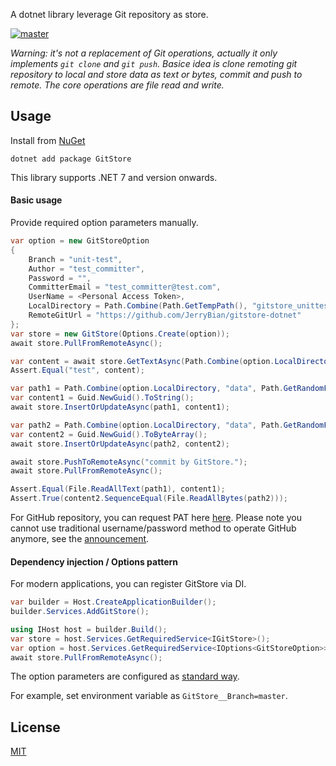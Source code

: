 A dotnet library leverage Git repository as store.

[![master](https://github.com/JerryBian/gitstore-dotnet/actions/workflows/build.yml/badge.svg)](https://github.com/JerryBian/gitstore-dotnet/actions/workflows/build.yml)

_Warning: it's not a replacement of Git operations, actually it only implements `git clone` and `git push`. Basice idea is clone remoting git repository to local and store data as text or bytes, commit and push to remote. The core operations are file read and write._

## Usage

Install from [NuGet](https://www.nuget.org/packages/gitstore)

```
dotnet add package GitStore
```

This library supports .NET 7 and version onwards.

#### Basic usage

Provide required option parameters manually.

```csharp
var option = new GitStoreOption
{
    Branch = "unit-test",
    Author = "test_committer",
    Password = "",
    CommitterEmail = "test_committer@test.com",
    UserName = <Personal Access Token>,
    LocalDirectory = Path.Combine(Path.GetTempPath(), "gitstore_unittest"),
    RemoteGitUrl = "https://github.com/JerryBian/gitstore-dotnet"
};
var store = new GitStore(Options.Create(option));
await store.PullFromRemoteAsync();

var content = await store.GetTextAsync(Path.Combine(option.LocalDirectory, "dummy.txt"));
Assert.Equal("test", content);

var path1 = Path.Combine(option.LocalDirectory, "data", Path.GetRandomFileName());
var content1 = Guid.NewGuid().ToString();
await store.InsertOrUpdateAsync(path1, content1);

var path2 = Path.Combine(option.LocalDirectory, "data", Path.GetRandomFileName());
var content2 = Guid.NewGuid().ToByteArray();
await store.InsertOrUpdateAsync(path2, content2);

await store.PushToRemoteAsync("commit by GitStore.");
await store.PullFromRemoteAsync();

Assert.Equal(File.ReadAllText(path1), content1);
Assert.True(content2.SequenceEqual(File.ReadAllBytes(path2)));
```

For GitHub repository, you can request PAT here [here](https://github.com/settings/tokens). Please note you cannot use traditional username/password method to operate GitHub anymore, see the [announcement](https://github.blog/2020-12-15-token-authentication-requirements-for-git-operations/).

#### Dependency injection / Options pattern

For modern applications, you can register GitStore via DI.

```csharp
var builder = Host.CreateApplicationBuilder();
builder.Services.AddGitStore();

using IHost host = builder.Build();
var store = host.Services.GetRequiredService<IGitStore>();
var option = host.Services.GetRequiredService<IOptions<GitStoreOption>>().Value;
await store.PullFromRemoteAsync();
```

The option parameters are configured as [standard way](https://learn.microsoft.com/en-us/aspnet/core/fundamentals/configuration/?view=aspnetcore-7.0).

For example, set environment variable as `GitStore__Branch=master`.

## License

[MIT](./LICENSE)